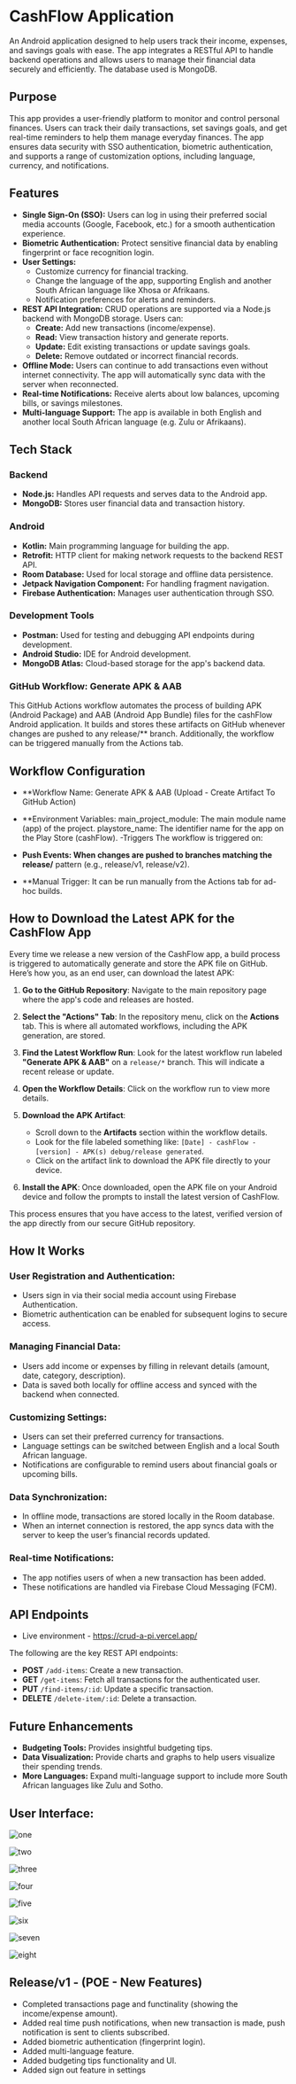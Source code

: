 # CashFlow Application

An Android application designed to help users track their income, expenses, and savings goals with ease. The app integrates a RESTful API to handle backend operations and allows users to manage their financial data securely and efficiently. The database used is MongoDB.

## Purpose

This app provides a user-friendly platform to monitor and control personal finances. Users can track their daily transactions, set savings goals, and get real-time reminders to help them manage everyday finances. The app ensures data security with SSO authentication, biometric authentication, and supports a range of customization options, including language, currency, and notifications.

## Features

- **Single Sign-On (SSO):** Users can log in using their preferred social media accounts (Google, Facebook, etc.) for a smooth authentication experience.
- **Biometric Authentication:** Protect sensitive financial data by enabling fingerprint or face recognition login.
- **User Settings:**
  - Customize currency for financial tracking.
  - Change the language of the app, supporting English and another South African language like Xhosa or Afrikaans.
  - Notification preferences for alerts and reminders.
- **REST API Integration:** CRUD operations are supported via a Node.js backend with MongoDB storage. Users can:
  - **Create:** Add new transactions (income/expense).
  - **Read:** View transaction history and generate reports.
  - **Update:** Edit existing transactions or update savings goals.
  - **Delete:** Remove outdated or incorrect financial records.
- **Offline Mode:** Users can continue to add transactions even without internet connectivity. The app will automatically sync data with the server when reconnected.
- **Real-time Notifications:** Receive alerts about low balances, upcoming bills, or savings milestones.
- **Multi-language Support:** The app is available in both English and another local South African language (e.g. Zulu or Afrikaans).

## Tech Stack

### Backend

- **Node.js:** Handles API requests and serves data to the Android app.
- **MongoDB:** Stores user financial data and transaction history.

### Android

- **Kotlin:** Main programming language for building the app.
- **Retrofit:** HTTP client for making network requests to the backend REST API.
- **Room Database:** Used for local storage and offline data persistence.
- **Jetpack Navigation Component:** For handling fragment navigation.
- **Firebase Authentication:** Manages user authentication through SSO.

### Development Tools

- **Postman:** Used for testing and debugging API endpoints during development.
- **Android Studio:** IDE for Android development.
- **MongoDB Atlas:** Cloud-based storage for the app's backend data.

### GitHub Workflow: Generate APK & AAB
This GitHub Actions workflow automates the process of building APK (Android Package) and AAB (Android App Bundle) files for the cashFlow Android application. It builds and stores these artifacts on GitHub whenever changes are pushed to any release/** branch. Additionally, the workflow can be triggered manually from the Actions tab.

## Workflow Configuration
- **Workflow Name: Generate APK & AAB (Upload - Create Artifact To GitHub Action)
- **Environment Variables:
main_project_module: The main module name (app) of the project.
playstore_name: The identifier name for the app on the Play Store (cashFlow).
-Triggers
The workflow is triggered on:

- **Push Events: When changes are pushed to branches matching the release/** pattern (e.g., release/v1, release/v2).
- **Manual Trigger: It can be run manually from the Actions tab for ad-hoc builds.

## How to Download the Latest APK for the CashFlow App

Every time we release a new version of the CashFlow app, a build process is triggered to automatically generate and store the APK file on GitHub. Here’s how you, as an end user, can download the latest APK:

1. **Go to the GitHub Repository**: Navigate to the main repository page where the app's code and releases are hosted.

2. **Select the "Actions" Tab**: In the repository menu, click on the **Actions** tab. This is where all automated workflows, including the APK generation, are stored.

3. **Find the Latest Workflow Run**: Look for the latest workflow run labeled **"Generate APK & AAB"** on a `release/*` branch. This will indicate a recent release or update.

4. **Open the Workflow Details**: Click on the workflow run to view more details.

5. **Download the APK Artifact**:
   - Scroll down to the **Artifacts** section within the workflow details.
   - Look for the file labeled something like: `[Date] - cashFlow - [version] - APK(s) debug/release generated`.
   - Click on the artifact link to download the APK file directly to your device.

6. **Install the APK**: Once downloaded, open the APK file on your Android device and follow the prompts to install the latest version of CashFlow.

This process ensures that you have access to the latest, verified version of the app directly from our secure GitHub repository.


## How It Works

### User Registration and Authentication:

- Users sign in via their social media account using Firebase Authentication.
- Biometric authentication can be enabled for subsequent logins to secure access.

### Managing Financial Data:

- Users add income or expenses by filling in relevant details (amount, date, category, description).
- Data is saved both locally for offline access and synced with the backend when connected.

### Customizing Settings:

- Users can set their preferred currency for transactions.
- Language settings can be switched between English and a local South African language.
- Notifications are configurable to remind users about financial goals or upcoming bills.

### Data Synchronization:

- In offline mode, transactions are stored locally in the Room database.
- When an internet connection is restored, the app syncs data with the server to keep the user’s financial records updated.

### Real-time Notifications:

- The app notifies users of when a new transaction has been added.
- These notifications are handled via Firebase Cloud Messaging (FCM).

## API Endpoints

- Live environment - https://crud-a-pi.vercel.app/
  
The following are the key REST API endpoints:

- **POST** `/add-items`: Create a new transaction.
- **GET** `/get-items`: Fetch all transactions for the authenticated user.
- **PUT** `/find-items/:id`: Update a specific transaction.
- **DELETE** `/delete-item/:id`: Delete a transaction.

## Future Enhancements

- **Budgeting Tools:** Provides insightful budgeting tips.
- **Data Visualization:** Provide charts and graphs to help users visualize their spending trends.
- **More Languages:** Expand multi-language support to include more South African languages like Zulu and Sotho.

## User Interface:

![one](https://github.com/user-attachments/assets/151ceeba-613d-44aa-9352-867047b669dd)

![two](https://github.com/user-attachments/assets/787115e2-11e7-4b4e-ba68-5a1dfee6a5f4)

![three](https://github.com/user-attachments/assets/b7cc240c-6340-4ba3-ba2d-8f63c5dad869)

![four](https://github.com/user-attachments/assets/fa110153-8d6b-4543-a668-cf637f7d3fae)

![five](https://github.com/user-attachments/assets/2c294c34-4d47-4e02-bd2d-07685695749c)

![six](https://github.com/user-attachments/assets/5a3d12d9-b4d5-4761-a2e2-d3a46b0d883b)

![seven](https://github.com/user-attachments/assets/c4ba04a7-9e8a-4c08-a342-23970f25549c)

![eight](https://github.com/user-attachments/assets/1a30b73c-50e9-4b4c-b0f1-5b9952c68a66)

## Release/v1 - (POE - New Features)

- Completed transactions page and functinality (showing the income/expense amount).
- Added real time push notifications, when new transaction is made, push notification is sent to clients subscribed.
- Added biometric authentication (fingerprint login).
- Added multi-language feature.
- Added budgeting tips functionality and UI.
- Added sign out feature in settings
